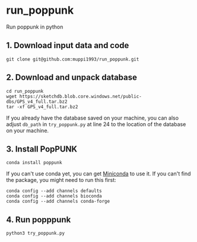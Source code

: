 # run_poppunk
Run poppunk in python

## 1. Download input data and code
```
git clone git@github.com:muppi1993/run_poppunk.git
```
## 2. Download and unpack database
```
cd run_poppunk
wget https://sketchdb.blob.core.windows.net/public-dbs/GPS_v4_full.tar.bz2
tar -xf GPS_v4_full.tar.bz2
```
If you already have the database saved on your machine, you can also adjust `db_path` in `try_poppunk.py` at line 24 to the location of the database on your machine.
## 3. Install PopPUNK
```
conda install poppunk
```
If you can't use conda yet, you can get [Miniconda](https://docs.conda.io/en/latest/miniconda.html) to use it.
If you can't find the package, you might need to run this first: 
```
conda config --add channels defaults
conda config --add channels bioconda
conda config --add channels conda-forge
```

## 4. Run popppunk
```
python3 try_poppunk.py
```
